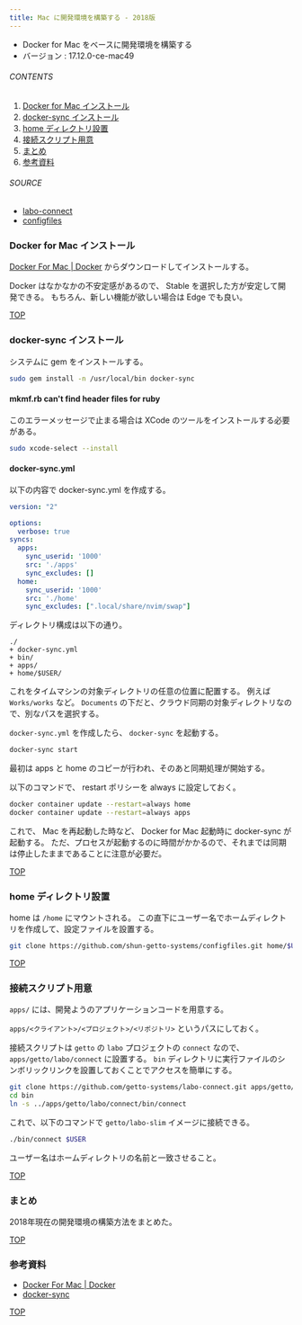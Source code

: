 ```yaml
---
title: Mac に開発環境を構築する - 2018版
---
```

<a id="top"></a>

- Docker for Mac をベースに開発環境を構築する
- バージョン : 17.12.0-ce-mac49

###### CONTENTS

1. [Docker for Mac インストール](#docker-for-mac)
1. [docker-sync インストール](#docker-sync)
1. [home ディレクトリ設置](#home)
1. [接続スクリプト用意](#connect)
1. [まとめ](#postscript)
1. [参考資料](#reference)

###### SOURCE

- [labo-connect](https://github.com/getto-systems/labo-connect)
- [configfiles](https://github.com/shun-getto-systems/configfiles)


<a id="docker-for-mac"></a>
### Docker for Mac インストール

[Docker For Mac | Docker](https://www.docker.com/docker-mac) からダウンロードしてインストールする。

Docker はなかなかの不安定感があるので、 Stable を選択した方が安定して開発できる。
もちろん、新しい機能が欲しい場合は Edge でも良い。


[TOP](#top)
<a id="docker-sync"></a>
### docker-sync インストール

システムに gem をインストールする。

```bash
sudo gem install -n /usr/local/bin docker-sync
```

#### mkmf.rb can't find header files for ruby

このエラーメッセージで止まる場合は XCode のツールをインストールする必要がある。

```bash
sudo xcode-select --install
```

#### docker-sync.yml

以下の内容で docker-sync.yml を作成する。

```yaml
version: "2"

options:
  verbose: true
syncs:
  apps:
    sync_userid: '1000'
    src: './apps'
    sync_excludes: []
  home:
    sync_userid: '1000'
    src: './home'
    sync_excludes: [".local/share/nvim/swap"]
```

ディレクトリ構成は以下の通り。

```
./
+ docker-sync.yml
+ bin/
+ apps/
+ home/$USER/
```

これをタイムマシンの対象ディレクトリの任意の位置に配置する。
例えば `Works/works` など。
`Documents` の下だと、クラウド同期の対象ディレクトリなので、別なパスを選択する。

`docker-sync.yml` を作成したら、 `docker-sync` を起動する。

```bash
docker-sync start
```

最初は apps と home のコピーが行われ、そのあと同期処理が開始する。

以下のコマンドで、 restart ポリシーを always に設定しておく。

```bash
docker container update --restart=always home
docker container update --restart=always apps
```

これで、 Mac を再起動した時など、 Docker for Mac 起動時に docker-sync が起動する。
ただ、プロセスが起動するのに時間がかかるので、それまでは同期は停止したままであることに注意が必要だ。



[TOP](#top)
<a id="home"></a>
### home ディレクトリ設置

home は `/home` にマウントされる。
この直下にユーザー名でホームディレクトリを作成して、設定ファイルを設置する。

```bash
git clone https://github.com/shun-getto-systems/configfiles.git home/$USER/.config
```


[TOP](#top)
<a id="connect"></a>
### 接続スクリプト用意

`apps/` には、開発ようのアプリケーションコードを用意する。

`apps/<クライアント>/<プロジェクト>/<リポジトリ>` というパスにしておく。

接続スクリプトは `getto` の `labo` プロジェクトの `connect` なので、 `apps/getto/labo/connect` に設置する。
`bin` ディレクトリに実行ファイルのシンボリックリンクを設置しておくことでアクセスを簡単にする。

```bash
git clone https://github.com/getto-systems/labo-connect.git apps/getto/labo/connect
cd bin
ln -s ../apps/getto/labo/connect/bin/connect
```

これで、以下のコマンドで `getto/labo-slim` イメージに接続できる。

```bash
./bin/connect $USER
```

ユーザー名はホームディレクトリの名前と一致させること。


[TOP](#top)
<a id="postscript"></a>
### まとめ

2018年現在の開発環境の構築方法をまとめた。


[TOP](#top)
<a id="reference"></a>
### 参考資料

- [Docker For Mac | Docker](https://www.docker.com/docker-mac)
- [docker-sync](http://docker-sync.io/)


[TOP](#top)

